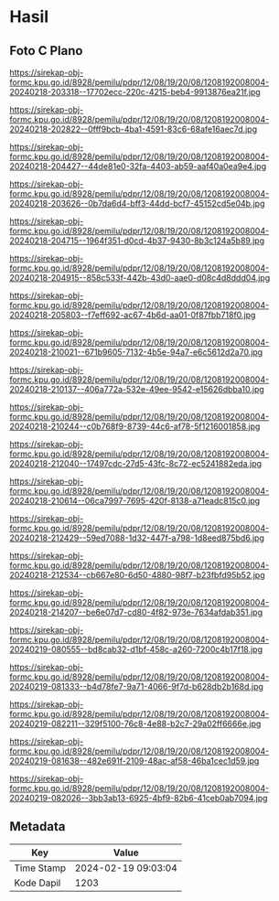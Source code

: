 # Hasil

## Foto C Plano

https://sirekap-obj-formc.kpu.go.id/8928/pemilu/pdpr/12/08/19/20/08/1208192008004-20240218-203318--17702ecc-220c-4215-beb4-9913876ea21f.jpg

https://sirekap-obj-formc.kpu.go.id/8928/pemilu/pdpr/12/08/19/20/08/1208192008004-20240218-202822--0fff9bcb-4ba1-4591-83c6-68afe16aec7d.jpg

https://sirekap-obj-formc.kpu.go.id/8928/pemilu/pdpr/12/08/19/20/08/1208192008004-20240218-204427--44de81e0-32fa-4403-ab59-aaf40a0ea9e4.jpg

https://sirekap-obj-formc.kpu.go.id/8928/pemilu/pdpr/12/08/19/20/08/1208192008004-20240218-203626--0b7da6d4-bff3-44dd-bcf7-45152cd5e04b.jpg

https://sirekap-obj-formc.kpu.go.id/8928/pemilu/pdpr/12/08/19/20/08/1208192008004-20240218-204715--1964f351-d0cd-4b37-9430-8b3c124a5b89.jpg

https://sirekap-obj-formc.kpu.go.id/8928/pemilu/pdpr/12/08/19/20/08/1208192008004-20240218-204915--858c533f-442b-43d0-aae0-d08c4d8ddd04.jpg

https://sirekap-obj-formc.kpu.go.id/8928/pemilu/pdpr/12/08/19/20/08/1208192008004-20240218-205803--f7eff692-ac67-4b6d-aa01-0f87fbb718f0.jpg

https://sirekap-obj-formc.kpu.go.id/8928/pemilu/pdpr/12/08/19/20/08/1208192008004-20240218-210021--671b9605-7132-4b5e-94a7-e6c5612d2a70.jpg

https://sirekap-obj-formc.kpu.go.id/8928/pemilu/pdpr/12/08/19/20/08/1208192008004-20240218-210137--406a772a-532e-49ee-9542-e15626dbba10.jpg

https://sirekap-obj-formc.kpu.go.id/8928/pemilu/pdpr/12/08/19/20/08/1208192008004-20240218-210244--c0b768f9-8739-44c6-af78-5f1216001858.jpg

https://sirekap-obj-formc.kpu.go.id/8928/pemilu/pdpr/12/08/19/20/08/1208192008004-20240218-212040--17497cdc-27d5-43fc-8c72-ec5241882eda.jpg

https://sirekap-obj-formc.kpu.go.id/8928/pemilu/pdpr/12/08/19/20/08/1208192008004-20240218-210614--06ca7997-7695-420f-8138-a71eadc815c0.jpg

https://sirekap-obj-formc.kpu.go.id/8928/pemilu/pdpr/12/08/19/20/08/1208192008004-20240218-212429--59ed7088-1d32-447f-a798-1d8eed875bd6.jpg

https://sirekap-obj-formc.kpu.go.id/8928/pemilu/pdpr/12/08/19/20/08/1208192008004-20240218-212534--cb667e80-6d50-4880-98f7-b23fbfd95b52.jpg

https://sirekap-obj-formc.kpu.go.id/8928/pemilu/pdpr/12/08/19/20/08/1208192008004-20240218-214207--be6e07d7-cd80-4f82-973e-7634afdab351.jpg

https://sirekap-obj-formc.kpu.go.id/8928/pemilu/pdpr/12/08/19/20/08/1208192008004-20240219-080555--bd8cab32-d1bf-458c-a260-7200c4b17f18.jpg

https://sirekap-obj-formc.kpu.go.id/8928/pemilu/pdpr/12/08/19/20/08/1208192008004-20240219-081333--b4d78fe7-9a71-4066-9f7d-b628db2b168d.jpg

https://sirekap-obj-formc.kpu.go.id/8928/pemilu/pdpr/12/08/19/20/08/1208192008004-20240219-082211--329f5100-76c8-4e88-b2c7-29a02ff6666e.jpg

https://sirekap-obj-formc.kpu.go.id/8928/pemilu/pdpr/12/08/19/20/08/1208192008004-20240219-081638--482e691f-2109-48ac-af58-46ba1cec1d59.jpg

https://sirekap-obj-formc.kpu.go.id/8928/pemilu/pdpr/12/08/19/20/08/1208192008004-20240219-082026--3bb3ab13-6925-4bf9-82b6-41ceb0ab7094.jpg


## Metadata

| Key        | Value               |
| ---------- | ------------------- |
| Time Stamp | 2024-02-19 09:03:04 |
| Kode Dapil | 1203                |



